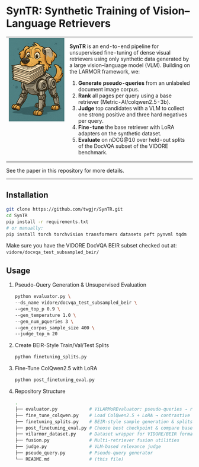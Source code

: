 # SynTR: Synthetic Training of Vision–Language Retrievers

<table>
  <tr>
    <td valign="top" width="150">
      <img src="./mascot_small.png" alt="Mascot" width="150"/>
    </td>
    <td valign="top">

**SynTR** is an end-to-end pipeline for unsupervised fine-tuning of dense visual retrievers using only synthetic data generated by a large vision–language model (VLM). Building on the LARMOR framework, we:

1. **Generate pseudo-queries** from an unlabeled document image corpus.  
2. **Rank** all pages per query using a base retriever (Metric-AI/colqwen2.5-3b).  
3. **Judge** top candidates with a VLM to collect one strong positive and three hard negatives per query.  
4. **Fine-tune** the base retriever with LoRA adapters on the synthetic dataset.  
5. **Evaluate** on nDCG@10 over held-out splits of the DocVQA subset of the VIDORE benchmark.
    </td>
  </tr>
</table>


See the paper in this repository for more details. 

---


## Installation

```bash
git clone https://github.com/twgjr/SynTR.git
cd SynTR
pip install -r requirements.txt
# or manually:
pip install torch torchvision transformers datasets peft pynvml tqdm
```

Make sure you have the VIDORE DocVQA BEIR subset checked out at: `vidore/docvqa_test_subsampled_beir/
`

## Usage
1. Pseudo-Query Generation & Unsupervised Evaluation
    ```bash
    python evaluator.py \
    --ds_name vidore/docvqa_test_subsampled_beir \
    --gen_top_p 0.9 \
    --gen_temperature 1.0 \
    --gen_num_pqueries 3 \
    --gen_corpus_sample_size 400 \
    --judge_top_m 20
    ```
1. Create BEIR-Style Train/Val/Test Splits
    ```bash
    python finetuning_splits.py
    ```
1. Fine-Tune ColQwen2.5 with LoRA
    ```bash
    python post_finetuning_eval.py
    ```
1. Repository Structure
    ```bash
    .
    ├── evaluator.py            # ViLARMoREvaluator: pseudo-queries → rank → judge → eval
    ├── fine_tune_colqwen.py    # Load ColQwen2.5 + LoRA → contrastive training
    ├── finetuning_splits.py    # BEIR-style sample generation & splits (train/val/test)
    ├── post_finetuning_eval.py # Choose best checkpoint & compare base vs. fine-tuned
    ├── vilarmor_dataset.py     # Dataset wrapper for VIDORE/BEIR format
    ├── fusion.py               # Multi-retriever fusion utilities
    ├── judge.py                # VLM-based relevance judge
    ├── pseudo_query.py         # Pseudo-query generator
    └── README.md               # (this file)

    ```
